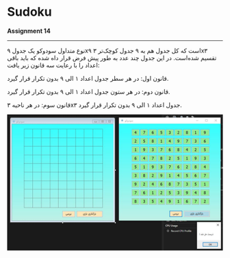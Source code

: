 # Sudoku
**Assignment 14**

---
نوع متداول سودوکو یک جدول ۹x۹ است که کل جدول هم به ۹ جدول کوچک‌تر ۳x۳ تقسیم شده‌است. در این جدول چند عدد به طور پیش فرض قرار داه شده که باید باقی اعداد را با رعایت سه قانون زیر یافت:

قانون اول: در هر سطر جدول اعداد ۱ الی ۹ بدون تکرار قرار گیرد.

قانون دوم: در هر ستون جدول اعداد ۱ الی ۹ بدون تکرار قرار گیرد.

قانون سوم: در هر ناحیه ۳x۳ جدول اعداد ۱ الی ۹ بدون تکرار قرار گیرد.


![Screen Shot](Capture.JPG)

